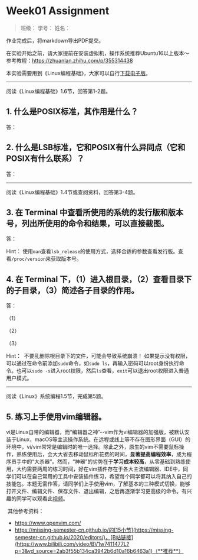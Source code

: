 # Week01 Assignment

> 班级：              学号：                姓名：

作业完成后，将markdown导出PDF提交。

在实验开始之前，请大家提前在安装虚拟机，操作系统推荐Ubuntu16以上版本～
参考教程：https://zhuanlan.zhihu.com/p/355314438

本实验需要用到《Linux编程基础》，大家可以自行[下载电子版](https://bhpan.buaa.edu.cn:443/link/12BF4A8A1AB5ED3B306958BB1BF2F7C2)。

***

阅读《Linux编程基础》1.6节，回答第1-2题。

## 1. 什么是POSIX标准，其作用是什么？

答：

## 2. 什么是LSB标准，它和POSIX有什么异同点（它和POSIX有什么联系）？

答：



***

阅读《Linux编程基础》1.4节或查阅资料，回答第3-4题。

## 3. 在 Terminal 中查看所使用的系统的发行版和版本号，列出所使用的命令和结果，可以直接截图。

答：

Hint：
​        使用`man`查看`lsb_release`的使用方式，选择合适的参数查看发行版。
​        查看`/proc/version`来获取版本号。

## 4. 在 Terminal 下，（1）进入根目录，（2）查看目录下的子目录，（3）简述各子目录的作用。

答：

（1）

（2）

（3）

Hint：
​        不要乱删除根目录下的文件，可能会导致系统崩溃！
​        如果提示没有权限，可以通过在命令前添加`sudo`命令，如`sudo ls`，再输入密码可以root身份执行命令。也可以`sudo -s`进入root权限，然后`ls`查看，`exit`可以退出root权限进入普通用户模式。

***

阅读《Linux》系统编程1.5节，完成第5题。

## 5. 练习上手使用vim编辑器。
​        vi是Linux自带的编辑器，而“编辑器之神”--vim作为vi编辑器的加强版，被默认安装于Linux，macOS等主流操作系统。
​        在远程或线上等不存在图形界面（GUI）的环境中，vi/vim常常是编辑时的唯一选择。除此之外，原生的vim不需要鼠标操作，熟练使用后，会大大省去移动鼠标所花费的时间，**显著提高编程效率**，成为程序员手中的“大杀器”。
​        然而，“神器”的劣势在于**学习成本较高**，从零基础到熟练使用，大约需要两周的练习时间，好在vim插件存在于各大主流编辑器、IDE中，同学们可以在自己常用的工具中安装插件练习，希望每个同学都可以将其纳入自己的技能包。
​        本题无需作答，请同学们上手使用vim，了解基本的三种模式切换，能够打开文件、编辑文件、保存文件、退出编辑，之后再逐渐学习更高级的命令。有兴趣的同学可以观看此[视频](https://www.bilibili.com/video/BV1w7411477L?p=3&vd_source=2ab3f55b134ca3942b6d10a16b6463a1)。

​        其他参考资料：

- https://www.openvim.com/
- https://missing-semester-cn.github.io/的[15小节](https://missing-semester-cn.github.io/2020/editors/)，[B站链接](https://www.bilibili.com/video/BV1w7411477L?p=3&vd_source=2ab3f55b134ca3942b6d10a16b6463a1)（**推荐**）

